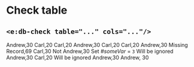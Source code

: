 # Check table
## `<e:db-check table="..." cols="..."/>`

<div>
    <e:summary/>
    <e:given>
        <e:db-set table="PERSON" cols="NAME, AGE, ID=1..10">
            <row>Andrew,30</row>
            <row>Carl,20</row>
        </e:db-set>
    </e:given>
    <e:example name="Happy-path">
        <e:then print="true">
            <e:db-check table="PERSON" cols="NAME, AGE">
                <row>Carl,20</row>
                <row>Andrew,30</row>
            </e:db-check>
        </e:then>
    </e:example>
    <e:example name="Surplus" status="ExpectedToFail">
        <e:then print="true">
            <e:db-check table="PERSON" cols="NAME, AGE">
                <row>Carl,20</row>
            </e:db-check>
        </e:then>
    </e:example>
    <e:example name="Missing" status="ExpectedToFail">
        <e:then print="true">
            <e:db-check table="PERSON" cols="NAME, AGE">
                <row>Carl,20</row>
                <row>Andrew,30</row>
                <row>Missing Record,69</row>
            </e:db-check>
        </e:then>
    </e:example>
    <e:example name="Wrong fields" status="ExpectedToFail">
        <e:then print="true">
            <e:db-check table="PERSON" cols="NAME, AGE">
                <row>Carl,30</row>
                <row>Not Andrew,30</row>
            </e:db-check>
        </e:then>
    </e:example>
    <e:example name="Partial check">
        <e:given>
            Set <var>#someVar</var> = <code c:set="#someVar">3</code>
        </e:given>
        <e:then print="true">
            <e:db-check table="PERSON" cols="NAME, AGE" ignoreRowsBefore="2" ignoreRowsAfter="{{someVar}}">
                <row>Will be ignored</row>
                <row>Andrew,30</row>
                <row>Carl,20</row>
                <row>Will be ignored</row>
            </e:db-check>
        </e:then>
    </e:example>
    <e:example name="Subset check">
        <e:then print="true">
            <e:db-check table="PERSON" cols="NAME, AGE" where="NAME='Andrew'">
                <row>Andrew,30</row>
            </e:db-check>
        </e:then>
    </e:example>
    <e:example name="Check empty - fail" status="ExpectedToFail">
        <e:given>
            <e:db-set table="PERSON"/>
        </e:given>
        <e:then print="true">
            <e:db-check table="PERSON" cols="NAME, AGE" where="NAME='Andrew'">
                <row>Andrew, 30</row>
            </e:db-check>
        </e:then>
    </e:example>
    <e:example name="Check empty - success">
        <e:given>
            <e:db-set table="PERSON"/>
        </e:given>
        <e:then print="true">
            <e:db-check table="PERSON"/>
        </e:then>
    </e:example>
</div>